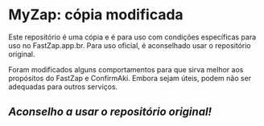 # MyZap: cópia modificada

Este repositório é uma cópia e é para uso com condições específicas para uso no FastZap.app.br. Para uso oficial, é aconselhado usar o repositório original.   

Foram modificados alguns comportamentos para que sirva melhor aos propósitos do FastZap e ConfirmAki. Embora sejam úteis, podem não ser adequadas para outros serviços.   

## *****Aconselho a usar o repositório original!*****   

